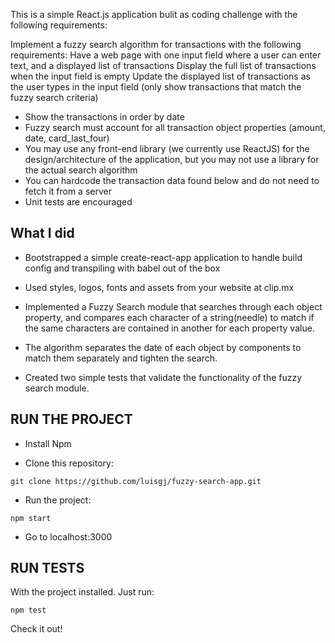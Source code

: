 This is a simple React.js application bulit as coding challenge with the following requirements:

Implement a fuzzy search algorithm for transactions with the following requirements:
Have a web page with one input field where a user can enter text, and a displayed list of transactions
Display the full list of transactions when the input field is empty
Update the displayed list of transactions as the user types in the input field (only show transactions that match the fuzzy search criteria)

 - Show the transactions in order by date
 - Fuzzy search must account for all transaction object properties (amount, date, card_last_four)
 - You may use any front-end library (we currently use ReactJS) for the design/architecture of the application, but you may not use a library for the actual search algorithm
 - You can hardcode the transaction data found below and do not need to fetch it from a server
 - Unit tests are encouraged

## What I did

- Bootstrapped a simple create-react-app application to handle build config and transpiling with babel out of the box

- Used styles, logos, fonts and assets from your website at clip.mx

- Implemented a Fuzzy Search module that searches through each object property, and compares each character of a string(needle) to match if the same characters are contained in another for each property value.

- The algorithm separates the date of each object by components to match them separately and tighten the search.

- Created two simple tests that validate the functionality of the fuzzy search module.

## RUN THE PROJECT

 - Install Npm

 - Clone this repository:
 ```
 git clone https://github.com/luisgj/fuzzy-search-app.git
 ```
- Run the project:
```
npm start
```

- Go to localhost:3000

## RUN TESTS

With the project installed. Just run:
```
npm test
```

Check it out!